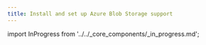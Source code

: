 ```yaml
---
title: Install and set up Azure Blob Storage support
---
```

import InProgress from '../../_core_components/_in_progress.md';

<InProgress />
